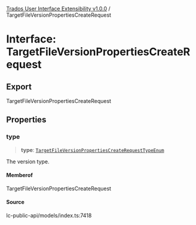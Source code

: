 [Trados User Interface Extensibility v1.0.0](../wiki/globals) / TargetFileVersionPropertiesCreateRequest

# Interface: TargetFileVersionPropertiesCreateRequest

## Export

TargetFileVersionPropertiesCreateRequest

## Properties

### type

> **type**: [`TargetFileVersionPropertiesCreateRequestTypeEnum`](../wiki/Type.TargetFileVersionPropertiesCreateRequestTypeEnum)

The version type.

#### Memberof

TargetFileVersionPropertiesCreateRequest

#### Source

lc-public-api/models/index.ts:7418
